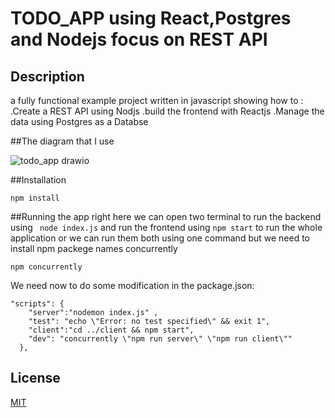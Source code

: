 # TODO_APP using React,Postgres and Nodejs focus on REST API

## Description
a fully functional example project written in javascript showing how to :
.Create a REST API using Nodjs 
.build the frontend with Reactjs 
.Manage the data using Postgres as a Databse


##The diagram that I use

![todo_app drawio]([https://user-images.githubusercontent.com/76825219/186231917-64f21bde-87f4-437d-8f31-c3199b5cbba9.png](https://viewer.diagrams.net/?tags=%7B%7D&highlight=0000ff&edit=_blank&layers=1&nav=1&title=todo_app.drawio#R7Vxdc6M2FP01nmkf1qMvBDzGsTfbznbW0ySz275ho9g02HixvLH76ysMwkjCxokB09nkJUgIIY7uPffoSkkP3y62d7G3mv8R%2BSzsIeBve3jYQwgjYItfSc0urbEQSCtmceCnVfBQcR%2F8y9JKJ6vcBD5bK%2B14FIU8WKmV02i5ZFOu1HlxHL2ozZ6iUH3pypsxo%2BJ%2B6oVm7dfA5%2FO0FmHsHm58YsFsnr0aY5B938KTrbOK9dzzo5dCFR718G0cRTy9WmxvWZiAJ3FJn%2Ft45G4%2Bspgt%2BTkPvNhflk%2BO8%2FuOg7%2BDcPs9mDxPP2S9%2FPDCTfbF2WD5TkLwMg84u19506T8Ima5hwdzvghFCYpLb71KgX8Ktky8amCOS76ExZxtC1XZOO9YtGA83okm2d0P2O5b6UOZ2WBA0vLLYRYoztrMCxOQV3rZzM%2Fy3g%2FYiIsMnldAhToJlePSaqAsWgKUrKwdKGIAdRszjzNR9xD5kYFaHG2WfoLHEAhMKjCsATIIbKRgRpCJGQKOiZntNASZa0D26eFhfHWkchvJgELEMYCCDjGBwk0BBc8grLZR0j0QmSBhYpsgEdAUSKYHXh0k6EIFJcuikuKLxiSDpWJMjeFkdZLSJRtJe3JMnCyITJzyyvqBsg2g7lksvuj6ZgWQ7n3I5HKnhMst0hRYJpmPv9w%2FXB0qW5qHRIqYSJUBhZsCSvJkAaiPcSS%2BD4HR0r86XtDCmghFZToBl3gibcoRkWlbV8dJF1MlGoGUgUSa0ggyXnQJJCKXhXn4c03ngyUgNeV8GHcPpJx%2BOgOSyVD3m8ki4FeHKheUJ0QnBGVYNSWmcBk10VC8dvCUkvoBLvp9E8kbH9b7nM%2BNaADJaruHR94XV7Pkd7psTDsTg0v7S28ZMyEA5JpGC4PZUlxPBdxCsuBBAnMw9cKb7MYi8P3k8UHMxGC8yb6rZB5XUbDke6CsQc8aJn1teJQOeN%2F1msfRM7uNwkj0O1xGy6SXpyAMtaoaZtxRCYRQYNJsiXhGTfkGKWPZmuZ7yEKW5At%2B7hnPo%2BaJKS%2FL7DQ35WWL75qmfOQnrJp2NokPc%2F1zm4BY%2B2ka9Pp%2Bj96NoGUjAGqst6gpi9o1gTLt%2BE79dVI%2FRJrfl016u%2BRvJhVTWQZ%2B42whfvG5lww32iSD9PZmwJPbJRn%2FTk5bYmjZ%2FiMkjSyNLVqS8XRLlsYy8Nc%2FiWbGc%2BBNn7uScQH6fsPVEy6EGoA9rvxubWZh1chKFs3tbmYRM1ssWb0rmGmLKSq3cK6HmZlp%2BJN5fvKq%2FcPdxM2Rvng13CxTjY4fO5BrR2omizimam81126Zkm04%2Bjx6GF0dKqr7IjSDZLtQmULnbtQBk5IHOzKcbGpm%2FNrFyaQsA6TpJv6xxygBgS39m%2BRIViLzQm%2B9DqYqSCqiuhwTyMW7b9nNfeGvpCBkclYcbos3hztZ2gb8mxyBuC48JUqHh5KCfObodK2jTTxlJ0CRGWPuxTPGTzSUW6rMVw6gmdNf1PslizxZF7PQ48EPpgy3bM6zN4wT2VzwQqIRFtROB6Vfnj11sByjI0eTcPnGh%2BwoRcboSFiGtys0y2T90QHbVKUNnOnoo%2BPSd9VtqnlAOoKDP%2BRz8HYXkbL0lIus594quZzuwkCYf4yr2WSSOsrnSV4hNPxs7z5fNlx0ky99Mv%2BxmlneuNqZjoM%2BKB59KVul1nJUgU8m4Manu8d%2F3LsHSm6eh1%2FH55zSu4CUJJkAhUzsptikYyThAH0PQost55IEIZrz0oZIwtYOh1SQBNX3soFypPZikii12DM2Yi%2Bx2AvDpmhJacHaYR8AetLck8KYxYHAJcnkXOgCcs%2BhMqDKlXpHfIXqvuJqJn6ur1BL60jfwa3JV4imw60s4XdsXLar%2BYpbb0At9RUzG%2FM%2FZndpsdWmDd9N%2BxLTNt7jgpPjshxVKxK7ImzogJAWwoaZZGsjbKCquHGBO4Bz3aFbqkiffaqvuN%2FqDrkZ1u0OmvqyXOc002sHR62qpZa2lqRIiSTNuEOzyYjyyHA6MOQuJCSTRYpulGuoU%2ForKdUoo%2BxznQu8O9dFzqUf9HRaMP4zTgVfIxYc1hA4F1HpowS3uYaQGeVq43c6Zfx6ytdxtKzJucZvW1pH%2BgZzXettfcBYiRTNGD8847h3Ldbfp5bK4hCTt7D4W4LJBcx%2FbkZaHvDoivEjlUhdecD41cZva5uWjtZRU8Zvw9MRSd9MJRUyTO8fKO0bcq6SfUOPexNvzcyDer%2BMozWfxWz9q%2BGA7W9VE1dBC0K5VVx1lgTqOxa15abP%2BbvMepgKOWqodim%2BiKn6kCgB%2FChXkT62ao%2FfchulksJQpxjMOM4EwVvVK4RA7cptSL4aL8rHfHRo%2Ble6bShe2HAmsBD0RdxRfAmASt37qrVbpVXTjpk1pur63pXM%2BmqrxtTqA7Fikj9qgHOh23dd7eRQXXaOjb1LeDr8CrEH%2B1j7cur0kX2JtfeSP3mV%2FwEmbX74Pzp49B8%3D))


##Installation
```
npm install
```


##Running the app
right here we can open two terminal to run the backend using ``` node index.js``` and run the frontend using ``` npm start ``` to run the whole application
or we can run them both using one command but we need to install npm packege names concurrently
```
npm concurrently
```
We need now to do some modification in the package.json:
```
"scripts": {
    "server":"nodemon index.js" ,
    "test": "echo \"Error: no test specified\" && exit 1",
    "client":"cd ../client && npm start",
    "dev": "concurrently \"npm run server\" \"npm run client\""
  },
```
## License

[MIT](https://choosealicense.com/licenses/mit/)
